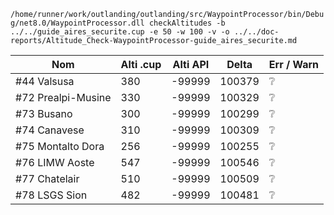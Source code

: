 `/home/runner/work/outlanding/outlanding/src/WaypointProcessor/bin/Debug/net8.0/WaypointProcessor.dll checkAltitudes -b ../../guide_aires_securite.cup -e 50 -w 100 -v -o ../../doc-reports/Altitude_Check-WaypointProcessor-guide_aires_securite.md`
  
| Nom | Alti .cup | Alti API | Delta | Err / Warn |
|---|---|---|---|---|
| #44 Valsusa | 380 | -99999 | 100379 | :grey_question: |
| #72 Prealpi-Musine | 330 | -99999 | 100329 | :grey_question: |
| #73 Busano | 300 | -99999 | 100299 | :grey_question: |
| #74 Canavese | 310 | -99999 | 100309 | :grey_question: |
| #75 Montalto Dora | 256 | -99999 | 100255 | :grey_question: |
| #76 LIMW Aoste | 547 | -99999 | 100546 | :grey_question: |
| #77 Chatelair | 510 | -99999 | 100509 | :grey_question: |
| #78 LSGS Sion | 482 | -99999 | 100481 | :grey_question: |
